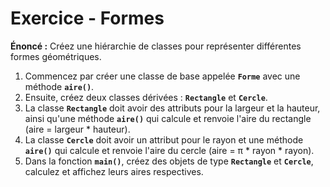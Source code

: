 # Exercice - Formes

**Énoncé :** Créez une hiérarchie de classes pour représenter différentes formes géométriques.

1. Commencez par créer une classe de base appelée **`Forme`** avec une méthode **`aire()`**.
2. Ensuite, créez deux classes dérivées : **`Rectangle`** et **`Cercle`**.
3. La classe **`Rectangle`** doit avoir des attributs pour la largeur et la hauteur, ainsi qu'une méthode **`aire()`** qui calcule et renvoie l'aire du rectangle (aire = largeur * hauteur).
4. La classe **`Cercle`** doit avoir un attribut pour le rayon et une méthode **`aire()`** qui calcule et renvoie l'aire du cercle (aire = π * rayon * rayon).
5. Dans la fonction **`main()`**, créez des objets de type **`Rectangle`** et **`Cercle`**, calculez et affichez leurs aires respectives.